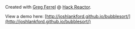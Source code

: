 Created with [Greg Ferrel](https://github.com/gregerg "gregerg") @ [Hack Reactor](www.hackreactor.com "Hack Reactor").

View a demo here: [http://joshlankford.github.io/bubblesort/](http://joshlankford.github.io/bubblesort/)